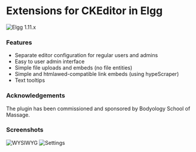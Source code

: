 Extensions for CKEditor in Elgg
===============================
![Elgg 1.11.x](https://img.shields.io/badge/Elgg-1.11.x-yellowgreen.svg)

### Features

* Separate editor configuration for regular users and admins
* Easy to user admin interface
* Simple file uploads and embeds (no file entities)
* Simple and htmlawed-compatible link embeds (using hypeScraper)
* Text tooltips

### Acknowledgements

The plugin has been commissioned and sponsored by Bodyology School of Massage.


### Screenshots

![WYSIWYG](https://raw.github.com/hypeJunction/ckeditor_addons/master/screenshots/ckeditor.png "WYSIWYG")
![Settings](https://raw.github.com/hypeJunction/ckeditor/master/screenshots/config.png "Plugin settings")